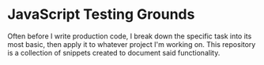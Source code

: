 JavaScript Testing Grounds
==========================

Often before I write production code, I break down the specific task into its most basic, then apply it to whatever project I'm working on. This repository is a collection of snippets created to document said functionality.
